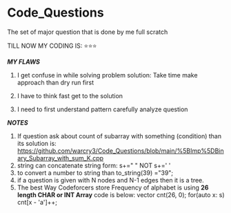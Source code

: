 # Code_Questions
The set of major question that is done by me full scratch

TILL NOW MY CODING IS: ⭐⭐⭐

***MY FLAWS***
1. I get confuse in while solving problem 
solution: Take time make approach than dry run first 

2. I have to think fast get to the solution 
3. I need to first understand pattern carefully analyze question



***NOTES***
1. If question ask about count of subarray with something (condition) than its solution is:   https://github.com/warcry3/Code_Questions/blob/main/%5BImp%5DBinary_Subarray_with_sum_K.cpp
2. string can concatenate string form: s+=" " NOT s+=' '
3. to convert a number to string than to_string(39) ="39";
4. if a question is given with N nodes and N-1 edges then it is a tree.
5. The best Way Codeforcers store Frequency of alphabet is using **26 length CHAR or INT Array**
   code is below:
   vector<int> cnt(26, 0);
    for(auto x: s) cnt[x - 'a']++;

